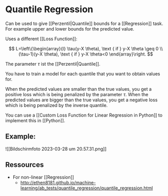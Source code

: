 # Quantile Regression 

Can be used to give [[Perzentil|Quantile]] bounds for a [[Regression]] task. For example upper and lower bounds for the predicted value. 

Uses a different [[Loss Function]]:

$$
L=\left\{\begin{array}{l}
\tau(y-X \theta), \text { if } y-X \theta \geq 0 \\
(\tau-1)(y-X \theta), \text { if } y-X \theta<0
\end{array}\right.
$$

The parameter $\tau$ ist the [[Perzentil|Quantile]].

You have to train a model for each quantile that you want to obtain values for.

When the predicted values are smaller than the true values, you get a positive loss which is being penalized by the parameter $\tau$.
When the predicted values are bigger than the true values, you get a negative loss which is being penalized by the inverse quantile.

You can use a [[Custom Loss Function for Linear Regression in Python]] to implement this in [[Python]].


## Example:

![[Bildschirm­foto 2023-03-28 um 20.57.31.png]]

## Ressources 

- For non-linear [[Regression]]
	- http://ethen8181.github.io/machine-learning/ab_tests/quantile_regression/quantile_regression.html 
